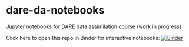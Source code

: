 # dare-da-notebooks
Jupyter notebooks for DARE data assimilation course (work in progress)

Click here to open this repo in Binder for interactive notebooks:
[![Binder](https://mybinder.org/badge_logo.svg)](https://mybinder.org/v2/gh/the-iea/dare-da-notebooks/HEAD)